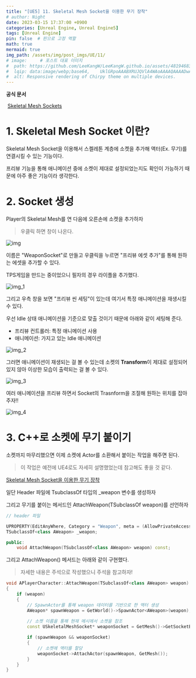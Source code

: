 ```yaml
---
title: "[UE5] 11. Skeletal Mesh Socket을 이용한 무기 장착"
# author: Night
date: 2023-03-15 17:37:00 +0900
categories: [Unreal Engine, Unreal Engine5]
tags: [Unreal Engine]
pin: false  # 핀으로 고정 역할
math: true
mermaid: true
img_path: /assets/img/post_imgs/UE/11/
# image:     # 포스트 대표 이미지
#  path: https://github.com/LeeKangW/LeeKangW.github.io/assets/48194683/7e5b8251-2544-4eea-b702-ad59aa404e9e
#  lqip: data:image/webp;base64,    UklGRpoAAABXRUJQVlA4WAoAAAAQAAAADwAABwAAQUxQSDIAAAARL0AmbZurmr57yyIiqE8oiG0bejIYEQTgqiDA9vqnsUSI6H+oAERp2HZ65qP/VIAWAFZQOCBCAAAA8AEAnQEqEAAIAAVAfCWkAALp8sF8rgRgAP7o9FDvMCkMde9PK7euH5M1m6VWoDXf2FkP3BqV0ZYbO6NA/VFIAAAA
#  alt: Responsive rendering of Chirpy theme on multiple devices.
---
```


**공식 문서**

 [Skeletal Mesh Sockets](https://docs.unrealengine.com/5.0/en-US/skeletal-mesh-sockets-in-unreal-engine/)

# 1\. Skeletal Mesh Socket 이란?

Skeletal Mesh Socket을 이용해서 스켈레톤 계층에 소켓을 추가해 액터(Ex. 무기)를 연결시킬 수 있는 기능이다.

프리뷰 기능을 통해 애니메이션 중에 소켓이 제대로 설정되었는지도 확인이 가능하기 때문에 아주 좋은 기능이라 생각한다.

# 2\. Socket 생성

Player의 Skeletal Mesh를 연 다음에 오른손에 소켓을 추가하자

> 우클릭 하면 창이 나온다.

![img](img.png)  

이름은 "WeaponSocket"로 만들고 우클릭을 누르면 "프리뷰 에셋 추가"를 통해 원하는 에셋을 추가할 수 있다.

TPS게임을 만드는 중이었으니 필자의 경우 라이플을 추가했다.

![img_1](img_1.png)  

그리고 우측 창을 보면 "프리뷰 씬 세팅"이 있는데 여기서 특정 애니메이션을 재생시킬 수 있다.

우선 Idle 상태 애니메이션을 기준으로 맞출 것이기 때문에 아래와 같이 세팅해 준다.

-   프리뷰 컨트롤러: 특정 애니메이션 사용
-   애니메이션: 가지고 있는 Idle 애니메이션

![img_2](img_2.png)  

그러면 애니메이션이 재생되는 걸 볼 수 있는데 소켓의 **Transform**이 제대로 설정되어 있지 않아 이상한 모습이 출력되는 걸 볼 수 있다.

![img_3](img_3.png)  

여러 애니메이션을 프리뷰 하면서 Socket의 Trasnform을 조절해 원하는 위치를 잡아주자!!

![img_4](img_4.png)  

# 3\. C++로 소켓에 무기 붙이기

소켓까지 마무리했으면 이제 소켓에 Actor를 소환해서 붙이는 작업을 해주면 된다.

> 이 작업은 예전에 UE4로도 자세히 설명했었는데 참고해도 좋을 것 같다.

[Skeletal Mesh Socket을 이용한 무기 장착](https://leekangw.github.io/posts/21/)

일단 Header 파일에 TsubclassOf<Aweapon> 타입의 _weapon 변수를 생성하자

그리고 무기를 붙이는 메서드인 AttachWeapon(TSubclassOf<class AWeapon> weapon)를 선언하자

```cpp
// header 파일

UPROPERTY(EditAnyWhere, Category = "Weapon", meta = (AllowPrivateAccess = "true"))
TSubclassOf<class AWeapon> _weapon;

public:
	void AttachWeapon(TSubclassOf<class AWeapon> weapon) const;
```

그리고 AttachWeapon() 메서드는 아래와 같이 구현했다.

> 자세한 내용은 주석으로 작성했으니 주석을 참고하자!

```cpp
void APlayerCharacter::AttachWeapon(TSubclassOf<class AWeapon> weapon) const
{
	if (weapon)
	{
		// SpawnActor를 통해 weapon 데이터를 기반으로 한 액터 생성
		AWeapon* spawnWeapon = GetWorld()->SpawnActor<AWeapon>(weapon);
		
		// 소켓 이름을 통해 현재 메시에서 소켓을 참조
		const USkeletalMeshSocket* weaponSocket = GetMesh()->GetSocketByName("WeaponSocket");

		if (spawnWeapon && weaponSocket)
		{
			// 소켓에 액터를 할당
			weaponSocket->AttachActor(spawnWeapon, GetMesh());
		}
	}
}
```
